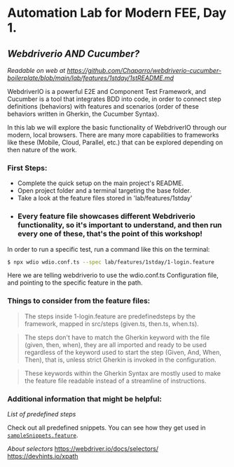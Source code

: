 # Automation Lab for Modern FEE, Day 1.
## _Webdriverio AND Cucumber?_

_Readable on web at https://github.com/Chaparro/webdriverio-cucumber-boilerplate/blob/main/lab/features/1stday/1stREADME.md_

WebdriverIO is a powerful E2E and Component Test Framework, and Cucumber is a tool that integrates BDD into code, in order to connect step definitions (behaviors) with features and scenarios (order of these behaviors written in Gherkin, the Cucumber Syntax).

In this lab we will explore the basic functionality of WebdriverIO through our modern, local browsers. There are many more capabilities to frameworks like these (Mobile, Cloud, Parallel, etc.) that can be explored depending on then nature of the work.

### First Steps:

- Complete the quick setup on the main project's README.
- Open project folder and a terminal targeting the base folder.
- Take a look at the feature files stored in 'lab/features/1stday'
- ### Every feature file showcases different Webdriverio functionality, so it's important to understand, and then run every one of these, that's the point of this workshop!

In order to run a specific test, run a command like this on the terminal:

```sh
$ npx wdio wdio.conf.ts --spec lab/features/1stday/1-login.feature
```

Here we are telling webdriverio to use the wdio.conf.ts Configuration file, and pointing to the specific feature in the path.

### Things to consider from the feature files:

> The steps inside 1-login.feature are predefinedsteps by the framework, mapped in src/steps (given.ts, then.ts, when.ts).

> The steps don't have to match the Gherkin keyword with the file (given, then, when), they are all imported and ready to be used regardless of the keyword used to start the step (Given, And, When, Then), that is, unless strict Gherkin is invoked in the configuration.

> These keywords within the Gherkin Syntax are mostly used to make the feature file readable instead of a streamline of instructions.

### Additional information that might be helpful:

*List of predefined steps*

Check out all predefined snippets. You can see how they get used in [`sampleSnippets.feature`](https://github.com/webdriverio/cucumber-boilerplate/blob/main/src/features/sampleSnippets.feature).

*About selectors*
https://webdriver.io/docs/selectors/
https://devhints.io/xpath
